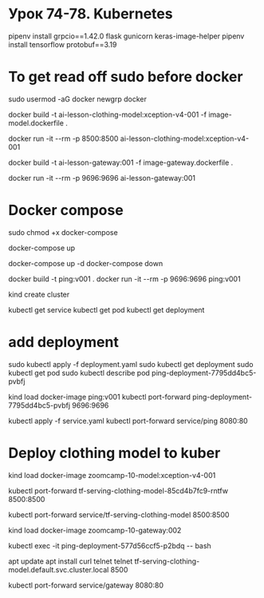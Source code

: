 # Урок 74-78. Kubernetes 

pipenv install grpcio==1.42.0 flask gunicorn keras-image-helper
pipenv install tensorflow protobuf==3.19


# To get read off sudo before docker 
sudo usermod -aG docker <your-username>
newgrp docker


docker build -t ai-lesson-clothing-model:xception-v4-001 -f image-model.dockerfile .

docker run -it --rm -p 8500:8500 ai-lesson-clothing-model:xception-v4-001

docker build -t ai-lesson-gateway:001 -f image-gateway.dockerfile .

docker run -it --rm -p 9696:9696 ai-lesson-gateway:001


# Docker compose

sudo chmod +x docker-compose

docker-compose up

docker-compose up -d
docker-compose down

docker build -t ping:v001 .
docker run -it --rm -p 9696:9696 ping:v001

kind create cluster

kubectl get service
kubectl get pod
kubectl get deployment

# add deployment
sudo kubectl apply -f deployment.yaml
sudo kubectl get deployment
sudo kubectl get pod
sudo kubectl describe pod ping-deployment-7795dd4bc5-pvbfj

kind load docker-image ping:v001
kubectl port-forward ping-deployment-7795dd4bc5-pvbfj 9696:9696

kubectl apply -f service.yaml
kubectl port-forward service/ping 8080:80

# Deploy clothing model to kuber

kind load docker-image zoomcamp-10-model:xception-v4-001

kubectl port-forward tf-serving-clothing-model-85cd4b7fc9-rntfw 8500:8500

kubectl port-forward service/tf-serving-clothing-model 8500:8500

kind load docker-image zoomcamp-10-gateway:002

kubectl exec -it ping-deployment-577d56ccf5-p2bdq -- bash

apt update
apt install curl telnet 
telnet tf-serving-clothing-model.default.svc.cluster.local 8500

kubectl port-forward service/gateway 8080:80